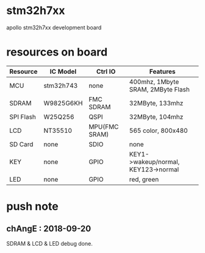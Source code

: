 # stm32h7xx
apollo stm32h7xx development board

# resources on board
**Resource** | **IC Model** | **Ctrl IO** | **Features**
------------ | ------------ | ----------- | ------------
 MCU | stm32h743 | none | 400mhz, 1Mbyte SRAM, 2MByte Flash
 SDRAM | W9825G6KH | FMC SDRAM | 32MByte, 133mhz
 SPI Flash | W25Q256 | QSPI | 32MByte, 104mhz
 LCD | NT35510 | MPU(FMC SRAM) | 565 color, 800x480
 SD Card | none | SDIO | none
 KEY | none | GPIO | KEY1->wakeup/normal, KEY123->normal
 LED | none | GPIO | red, green
 

# push note
 **chAngE** : **2018-09-20** 
 --
 SDRAM & LCD & LED debug done.
